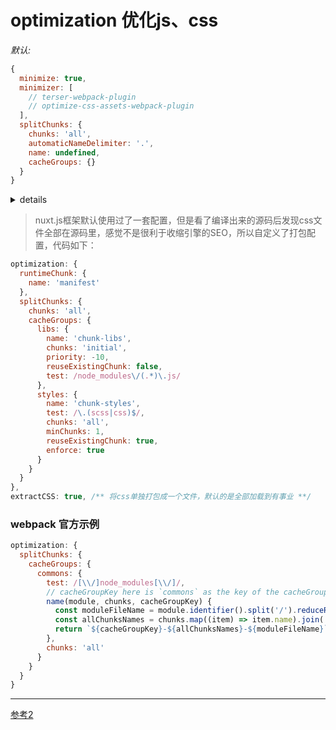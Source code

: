 # optimization 优化js、css

*默认:*

```javascript
{
  minimize: true,
  minimizer: [
    // terser-webpack-plugin
    // optimize-css-assets-webpack-plugin
  ],
  splitChunks: {
    chunks: 'all',
    automaticNameDelimiter: '.',
    name: undefined,
    cacheGroups: {}
  }
}
```
<details>
  <summary>details</summary>
  
  __[官方/optimization](https://zh.nuxtjs.org/api/configuration-build/#optimization)__

  在开发或分析模式下，splitChunks.name的默认值为true。 You can set minimizer to a customized Array of plugins or set minimize to false to disable all minimizers. 您可以将minimizer设置为自定义插件，或将minim设置为false以禁用所有minimize。(默认在开发环境情况下，minimize被禁用)。

  [webpack/optimization](https://webpack.js.org/configuration/optimization/)
</details>

> nuxt.js框架默认使用过了一套配置，但是看了编译出来的源码后发现css文件全部在源码里，感觉不是很利于收缩引擎的SEO，所以自定义了打包配置，代码如下：
```javascript
optimization: {
  runtimeChunk: {
    name: 'manifest'
  },
  splitChunks: {
    chunks: 'all',
    cacheGroups: {
      libs: {
        name: 'chunk-libs',
        chunks: 'initial',
        priority: -10,
        reuseExistingChunk: false,
        test: /node_modules\/(.*)\.js/
      },
      styles: {
        name: 'chunk-styles',
        test: /\.(scss|css)$/,
        chunks: 'all',
        minChunks: 1,
        reuseExistingChunk: true,
        enforce: true
      }
    }
  }
},
extractCSS: true, /** 将css单独打包成一个文件，默认的是全部加载到有事业 **/
```

### webpack 官方示例
```javascript
optimization: {
  splitChunks: {
    cacheGroups: {
      commons: {
        test: /[\\/]node_modules[\\/]/,
        // cacheGroupKey here is `commons` as the key of the cacheGroup
        name(module, chunks, cacheGroupKey) {
          const moduleFileName = module.identifier().split('/').reduceRight(item => item);
          const allChunksNames = chunks.map((item) => item.name).join('~');
          return `${cacheGroupKey}-${allChunksNames}-${moduleFileName}`;
        },
        chunks: 'all'
      }
    }
  }
}
```
------------
[参考2](https://www.jianshu.com/p/54ad0d1d43e4)